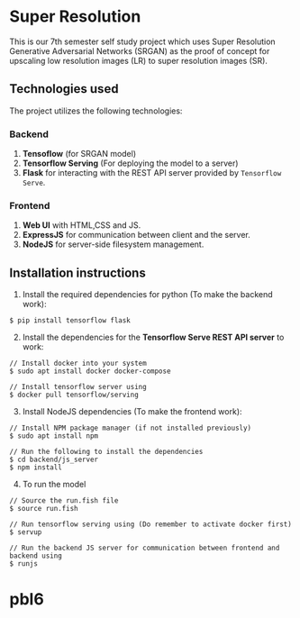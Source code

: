 # Super Resolution
This is our 7th semester self study project which uses Super Resolution Generative Adversarial Networks (SRGAN) as the proof of concept for upscaling low resolution images (LR) to super resolution images (SR).

## Technologies used
The project utilizes the following technologies:

### Backend
1. **Tensoflow** (for SRGAN model)
2. **Tensorflow Serving** (For deploying the model to a server)
3. **Flask** for interacting with the REST API server provided by `Tensorflow Serve`.

### Frontend
1. **Web UI** with HTML,CSS and JS.
2. **ExpressJS** for communication between client and the server.
3. **NodeJS** for server-side filesystem management.

## Installation instructions
1. Install the required dependencies for python (To make the backend work):
```
$ pip install tensorflow flask
```

2. Install the dependencies for the **Tensorflow Serve REST API server** to work:
```
// Install docker into your system
$ sudo apt install docker docker-compose

// Install tensorflow server using
$ docker pull tensorflow/serving
```

3. Install NodeJS dependencies (To make the frontend work):
```
// Install NPM package manager (if not installed previously)
$ sudo apt install npm

// Run the following to install the dependencies
$ cd backend/js_server
$ npm install
```

4. To run the model
```
// Source the run.fish file
$ source run.fish

// Run tensorflow serving using (Do remember to activate docker first)
$ servup

// Run the backend JS server for communication between frontend and backend using
$ runjs
```
# pbl6
